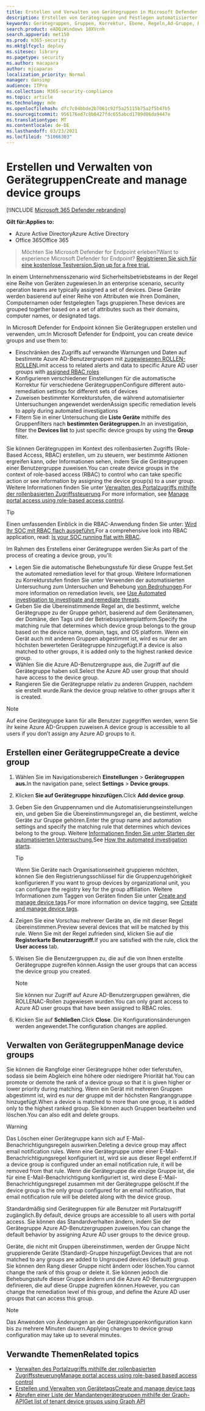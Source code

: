 ```yaml
---
title: Erstellen und Verwalten von Gerätegruppen in Microsoft Defender ATP
description: Erstellen von Gerätegruppen und Festlegen automatisierter Behebungsstufen für diese Gruppen, indem Sie die regeln, die für die Gruppe gelten, verwechseln
keywords: Gerätegruppen, Gruppen, Korrektur, Ebene, Regeln,Ad-Gruppe, Rolle, Zuweisen, Rang
search.product: eADQiWindows 10XVcnh
search.appverid: met150
ms.prod: m365-security
ms.mktglfcycl: deploy
ms.sitesec: library
ms.pagetype: security
ms.author: macapara
author: mjcaparas
localization_priority: Normal
manager: dansimp
audience: ITPro
ms.collection: M365-security-compliance
ms.topic: article
ms.technology: mde
ms.openlocfilehash: dfc7c04bbde2b7061c92f5a25115b75a2f5b47b5
ms.sourcegitcommit: 956176ed7c8b8427fdc655abcd1709d86da9447e
ms.translationtype: MT
ms.contentlocale: de-DE
ms.lasthandoff: 03/23/2021
ms.locfileid: "51066303"
---
```

# <a name="create-and-manage-device-groups"></a><span data-ttu-id="9b3c0-104">Erstellen und Verwalten von Gerätegruppen</span><span class="sxs-lookup"><span data-stu-id="9b3c0-104">Create and manage device groups</span></span>

[!INCLUDE [Microsoft 365 Defender rebranding](../../includes/microsoft-defender.md)]


<span data-ttu-id="9b3c0-105">**Gilt für:**</span><span class="sxs-lookup"><span data-stu-id="9b3c0-105">**Applies to:**</span></span>
- <span data-ttu-id="9b3c0-106">Azure Active Directory</span><span class="sxs-lookup"><span data-stu-id="9b3c0-106">Azure Active Directory</span></span>
- <span data-ttu-id="9b3c0-107">Office 365</span><span class="sxs-lookup"><span data-stu-id="9b3c0-107">Office 365</span></span>

> <span data-ttu-id="9b3c0-108">Möchten Sie Microsoft Defender for Endpoint erleben?</span><span class="sxs-lookup"><span data-stu-id="9b3c0-108">Want to experience Microsoft Defender for Endpoint?</span></span> [<span data-ttu-id="9b3c0-109">Registrieren Sie sich für eine kostenlose Testversion.</span><span class="sxs-lookup"><span data-stu-id="9b3c0-109">Sign up for a free trial.</span></span>](https://www.microsoft.com/microsoft-365/windows/microsoft-defender-atp?ocid=docs-wdatp-exposedapis-abovefoldlink)


<span data-ttu-id="9b3c0-110">In einem Unternehmensszenario wird Sicherheitsbetriebsteams in der Regel eine Reihe von Geräten zugewiesen.</span><span class="sxs-lookup"><span data-stu-id="9b3c0-110">In an enterprise scenario, security operation teams are typically assigned a set of devices.</span></span> <span data-ttu-id="9b3c0-111">Diese Geräte werden basierend auf einer Reihe von Attributen wie ihren Domänen, Computernamen oder festgelegten Tags gruppieren.</span><span class="sxs-lookup"><span data-stu-id="9b3c0-111">These devices are grouped together based on a set of attributes such as their domains, computer names, or designated tags.</span></span>

<span data-ttu-id="9b3c0-112">In Microsoft Defender for Endpoint können Sie Gerätegruppen erstellen und verwenden, um:</span><span class="sxs-lookup"><span data-stu-id="9b3c0-112">In Microsoft Defender for Endpoint, you can create device groups and use them to:</span></span>
- <span data-ttu-id="9b3c0-113">Einschränken des Zugriffs auf verwandte Warnungen und Daten auf bestimmte Azure AD-Benutzergruppen mit [zugewiesenen ROLLEN-ROLLEN](rbac.md)</span><span class="sxs-lookup"><span data-stu-id="9b3c0-113">Limit access to related alerts and data to specific Azure AD user groups with [assigned RBAC roles](rbac.md)</span></span> 
- <span data-ttu-id="9b3c0-114">Konfigurieren verschiedener Einstellungen für die automatische Korrektur für verschiedene Gerätegruppen</span><span class="sxs-lookup"><span data-stu-id="9b3c0-114">Configure different auto-remediation settings for different sets of devices</span></span>
- <span data-ttu-id="9b3c0-115">Zuweisen bestimmter Korrekturstufen, die während automatisierter Untersuchungen angewendet werden</span><span class="sxs-lookup"><span data-stu-id="9b3c0-115">Assign specific remediation levels to apply during automated investigations</span></span>
- <span data-ttu-id="9b3c0-116">Filtern Sie in einer Untersuchung die **Liste Geräte** mithilfe des Gruppenfilters nach **bestimmten Gerätegruppen.**</span><span class="sxs-lookup"><span data-stu-id="9b3c0-116">In an investigation, filter the **Devices list** to just specific device groups by using the **Group** filter.</span></span>

<span data-ttu-id="9b3c0-117">Sie können Gerätegruppen im Kontext des rollenbasierten Zugriffs (Role-Based Access, RBAC) erstellen, um zu steuern, wer bestimmte Aktionen ergreifen kann, oder Informationen sehen, indem Sie die Gerätegruppen einer Benutzergruppe zuweisen.</span><span class="sxs-lookup"><span data-stu-id="9b3c0-117">You can create device groups in the context of role-based access (RBAC) to control who can take specific action or see information by assigning the device group(s) to a user group.</span></span> <span data-ttu-id="9b3c0-118">Weitere Informationen finden Sie unter [Verwalten des Portalzugriffs mithilfe der rollenbasierten Zugriffssteuerung](rbac.md).</span><span class="sxs-lookup"><span data-stu-id="9b3c0-118">For more information, see [Manage portal access using role-based access control](rbac.md).</span></span>

>[!TIP]
> <span data-ttu-id="9b3c0-119">Einen umfassenden Einblick in die RBAC-Anwendung finden Sie unter: [Wird Ihr SOC mit RBAC flach ausgeführt.](https://techcommunity.microsoft.com/t5/Windows-Defender-ATP/Is-your-SOC-running-flat-with-limited-RBAC/ba-p/320015)</span><span class="sxs-lookup"><span data-stu-id="9b3c0-119">For a comprehensive look into RBAC application, read: [Is your SOC running flat with RBAC](https://techcommunity.microsoft.com/t5/Windows-Defender-ATP/Is-your-SOC-running-flat-with-limited-RBAC/ba-p/320015).</span></span>

<span data-ttu-id="9b3c0-120">Im Rahmen des Erstellens einer Gerätegruppe werden Sie:</span><span class="sxs-lookup"><span data-stu-id="9b3c0-120">As part of the process of creating a device group, you'll:</span></span>
- <span data-ttu-id="9b3c0-121">Legen Sie die automatische Behebungsstufe für diese Gruppe fest.</span><span class="sxs-lookup"><span data-stu-id="9b3c0-121">Set the automated remediation level for that group.</span></span> <span data-ttu-id="9b3c0-122">Weitere Informationen zu Korrekturstufen finden Sie unter Verwenden der automatisierten Untersuchung zum Untersuchen und Behebung [von Bedrohungen](automated-investigations.md).</span><span class="sxs-lookup"><span data-stu-id="9b3c0-122">For more information on remediation levels, see [Use Automated investigation to investigate and remediate threats](automated-investigations.md).</span></span>
- <span data-ttu-id="9b3c0-123">Geben Sie die Übereinstimmende Regel an, die bestimmt, welche Gerätegruppe zu der Gruppe gehört, basierend auf dem Gerätenamen, der Domäne, den Tags und der Betriebssystemplattform.</span><span class="sxs-lookup"><span data-stu-id="9b3c0-123">Specify the matching rule that determines which device group belongs to the group based on the device name, domain, tags, and OS platform.</span></span> <span data-ttu-id="9b3c0-124">Wenn ein Gerät auch mit anderen Gruppen abgestimmt ist, wird es nur der am höchsten bewerteten Gerätegruppe hinzugefügt.</span><span class="sxs-lookup"><span data-stu-id="9b3c0-124">If a device is also matched to other groups, it is added only to the highest ranked device group.</span></span>
- <span data-ttu-id="9b3c0-125">Wählen Sie die Azure AD-Benutzergruppe aus, die Zugriff auf die Gerätegruppe haben soll.</span><span class="sxs-lookup"><span data-stu-id="9b3c0-125">Select the Azure AD user group that should have access to the device group.</span></span>
- <span data-ttu-id="9b3c0-126">Rangieren Sie die Gerätegruppe relativ zu anderen Gruppen, nachdem sie erstellt wurde.</span><span class="sxs-lookup"><span data-stu-id="9b3c0-126">Rank the device group relative to other groups after it is created.</span></span>

>[!NOTE]
><span data-ttu-id="9b3c0-127">Auf eine Gerätegruppe kann für alle Benutzer zugegriffen werden, wenn Sie ihr keine Azure AD-Gruppen zuweisen.</span><span class="sxs-lookup"><span data-stu-id="9b3c0-127">A device group is accessible to all users if you don’t assign any Azure AD groups to it.</span></span>

## <a name="create-a-device-group"></a><span data-ttu-id="9b3c0-128">Erstellen einer Gerätegruppe</span><span class="sxs-lookup"><span data-stu-id="9b3c0-128">Create a device group</span></span>

1. <span data-ttu-id="9b3c0-129">Wählen Sie im Navigationsbereich **Einstellungen**  >  **Gerätegruppen aus.**</span><span class="sxs-lookup"><span data-stu-id="9b3c0-129">In the navigation pane, select **Settings** > **Device groups**.</span></span>

2. <span data-ttu-id="9b3c0-130">Klicken **Sie auf Gerätegruppe hinzufügen.**</span><span class="sxs-lookup"><span data-stu-id="9b3c0-130">Click **Add device group**.</span></span>

3. <span data-ttu-id="9b3c0-131">Geben Sie den Gruppennamen und die Automatisierungseinstellungen ein, und geben Sie die Übereinstimmungsregel an, die bestimmt, welche Geräte zur Gruppe gehören.</span><span class="sxs-lookup"><span data-stu-id="9b3c0-131">Enter the group name and automation settings and specify the matching rule that determines which devices belong to the group.</span></span> <span data-ttu-id="9b3c0-132">Weitere [Informationen finden Sie unter Starten der automatisierten Untersuchung.](automated-investigations.md#how-the-automated-investigation-starts)</span><span class="sxs-lookup"><span data-stu-id="9b3c0-132">See [How the automated investigation starts](automated-investigations.md#how-the-automated-investigation-starts).</span></span>

    >[!TIP]
    ><span data-ttu-id="9b3c0-133">Wenn Sie Geräte nach Organisationseinheit gruppieren möchten, können Sie den Registrierungsschlüssel für die Gruppenzugehörigkeit konfigurieren.</span><span class="sxs-lookup"><span data-stu-id="9b3c0-133">If you want to group devices by organizational unit, you can configure the registry key for the group affiliation.</span></span> <span data-ttu-id="9b3c0-134">Weitere Informationen zum Taggen von Geräten finden Sie unter [Create and manage device tags](machine-tags.md).</span><span class="sxs-lookup"><span data-stu-id="9b3c0-134">For more information on device tagging, see [Create and manage device tags](machine-tags.md).</span></span>

4. <span data-ttu-id="9b3c0-135">Zeigen Sie eine Vorschau mehrerer Geräte an, die mit dieser Regel übereinstimmen.</span><span class="sxs-lookup"><span data-stu-id="9b3c0-135">Preview several devices that will be matched by this rule.</span></span> <span data-ttu-id="9b3c0-136">Wenn Sie mit der Regel zufrieden sind, klicken Sie auf die **Registerkarte Benutzerzugriff.**</span><span class="sxs-lookup"><span data-stu-id="9b3c0-136">If you are satisfied with the rule, click the **User access** tab.</span></span>

5. <span data-ttu-id="9b3c0-137">Weisen Sie die Benutzergruppen zu, die auf die von Ihnen erstellte Gerätegruppe zugreifen können.</span><span class="sxs-lookup"><span data-stu-id="9b3c0-137">Assign the user groups that can access the device group you created.</span></span>

    >[!NOTE]
    ><span data-ttu-id="9b3c0-138">Sie können nur Zugriff auf Azure AD-Benutzergruppen gewähren, die ROLLENAC-Rollen zugewiesen wurden.</span><span class="sxs-lookup"><span data-stu-id="9b3c0-138">You can only grant access to Azure AD user groups that have been assigned to RBAC roles.</span></span>

6. <span data-ttu-id="9b3c0-139">Klicken Sie auf **Schließen**.</span><span class="sxs-lookup"><span data-stu-id="9b3c0-139">Click **Close**.</span></span> <span data-ttu-id="9b3c0-140">Die Konfigurationsänderungen werden angewendet.</span><span class="sxs-lookup"><span data-stu-id="9b3c0-140">The configuration changes are applied.</span></span>

## <a name="manage-device-groups"></a><span data-ttu-id="9b3c0-141">Verwalten von Gerätegruppen</span><span class="sxs-lookup"><span data-stu-id="9b3c0-141">Manage device groups</span></span>

<span data-ttu-id="9b3c0-142">Sie können die Rangfolge einer Gerätegruppe höher oder tieferstufen, sodass sie beim Abgleich eine höhere oder niedrigere Priorität hat.</span><span class="sxs-lookup"><span data-stu-id="9b3c0-142">You can promote or demote the rank of a device group so that it is given higher or lower priority during matching.</span></span> <span data-ttu-id="9b3c0-143">Wenn ein Gerät mit mehreren Gruppen abgestimmt ist, wird es nur der gruppe mit der höchsten Rangranggruppe hinzugefügt.</span><span class="sxs-lookup"><span data-stu-id="9b3c0-143">When a device is matched to more than one group, it is added only to the highest ranked group.</span></span> <span data-ttu-id="9b3c0-144">Sie können auch Gruppen bearbeiten und löschen.</span><span class="sxs-lookup"><span data-stu-id="9b3c0-144">You can also edit and delete groups.</span></span>

>[!WARNING]
><span data-ttu-id="9b3c0-145">Das Löschen einer Gerätegruppe kann sich auf E-Mail-Benachrichtigungsregeln auswirken.</span><span class="sxs-lookup"><span data-stu-id="9b3c0-145">Deleting a device group may affect email notification rules.</span></span> <span data-ttu-id="9b3c0-146">Wenn eine Gerätegruppe unter einer E-Mail-Benachrichtigungsregel konfiguriert ist, wird sie aus dieser Regel entfernt.</span><span class="sxs-lookup"><span data-stu-id="9b3c0-146">If a device group is configured under an email notification rule, it will be removed from that rule.</span></span> <span data-ttu-id="9b3c0-147">Wenn die Gerätegruppe die einzige Gruppe ist, die für eine E-Mail-Benachrichtigung konfiguriert ist, wird diese E-Mail-Benachrichtigungsregel zusammen mit der Gerätegruppe gelöscht.</span><span class="sxs-lookup"><span data-stu-id="9b3c0-147">If the device group is the only group configured for an email notification, that email notification rule will be deleted along with the device group.</span></span>

<span data-ttu-id="9b3c0-148">Standardmäßig sind Gerätegruppen für alle Benutzer mit Portalzugriff zugänglich.</span><span class="sxs-lookup"><span data-stu-id="9b3c0-148">By default, device groups are accessible to all users with portal access.</span></span> <span data-ttu-id="9b3c0-149">Sie können das Standardverhalten ändern, indem Sie der Gerätegruppe Azure AD-Benutzergruppen zuweisen.</span><span class="sxs-lookup"><span data-stu-id="9b3c0-149">You can change the default behavior by assigning Azure AD user groups to the device group.</span></span>

<span data-ttu-id="9b3c0-150">Geräte, die nicht mit Gruppen übereinstimmen, werden der Gruppe Nicht gruppierende Geräte (Standard)-Gruppe hinzugefügt.</span><span class="sxs-lookup"><span data-stu-id="9b3c0-150">Devices that are not matched to any groups are added to Ungrouped devices (default) group.</span></span> <span data-ttu-id="9b3c0-151">Sie können den Rang dieser Gruppe nicht ändern oder löschen.</span><span class="sxs-lookup"><span data-stu-id="9b3c0-151">You cannot change the rank of this group or delete it.</span></span> <span data-ttu-id="9b3c0-152">Sie können jedoch die Behebungsstufe dieser Gruppe ändern und die Azure AD-Benutzergruppen definieren, die auf diese Gruppe zugreifen können.</span><span class="sxs-lookup"><span data-stu-id="9b3c0-152">However, you can change the remediation level of this group, and define the Azure AD user groups that can access this group.</span></span>

>[!NOTE]
> <span data-ttu-id="9b3c0-153">Das Anwenden von Änderungen an der Gerätegruppenkonfiguration kann bis zu mehrere Minuten dauern.</span><span class="sxs-lookup"><span data-stu-id="9b3c0-153">Applying changes to device group configuration may take up to several minutes.</span></span>

## <a name="related-topics"></a><span data-ttu-id="9b3c0-154">Verwandte Themen</span><span class="sxs-lookup"><span data-stu-id="9b3c0-154">Related topics</span></span>

- [<span data-ttu-id="9b3c0-155">Verwalten des Portalzugriffs mithilfe der rollenbasierten Zugriffssteuerung</span><span class="sxs-lookup"><span data-stu-id="9b3c0-155">Manage portal access using role-based based access control</span></span>](rbac.md)
- [<span data-ttu-id="9b3c0-156">Erstellen und Verwalten von Gerätetags</span><span class="sxs-lookup"><span data-stu-id="9b3c0-156">Create and manage device tags</span></span>](machine-tags.md)
- [<span data-ttu-id="9b3c0-157">Abrufen einer Liste der Mandantengerätegruppen mithilfe der Graph-API</span><span class="sxs-lookup"><span data-stu-id="9b3c0-157">Get list of tenant device groups using Graph API</span></span>](https://docs.microsoft.com/graph/api/device-list-memberof)
